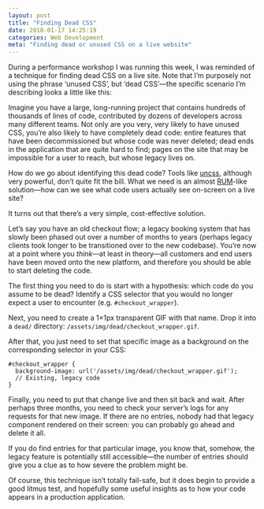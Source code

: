 ```yaml
---
layout: post
title: "Finding Dead CSS"
date: 2018-01-17 14:25:19
categories: Web Development
meta: "Finding dead or unused CSS on a live website"
---
```


During a performance workshop I was running this week, I was reminded of
a technique for finding dead CSS on a live site. Note that I’m purposely not
using the phrase ‘unused CSS’, but ‘dead CSS’—the specific scenario I’m
describing looks a little like this:

Imagine you have a large, long-running project that contains hundreds of
thousands of lines of code, contributed by dozens of developers across many
different teams. Not only are you very, very likely to have unused CSS, you’re
also likely to have completely dead code: entire features that have been
decommissioned but whose code was never deleted; dead ends in the application
that are quite hard to find; pages on the site that may be impossible for a user
to reach, but whose legacy lives on.

How do we go about identifying this dead code? Tools like
[uncss](https://github.com/giakki/uncss), although very powerful, don’t quite
fit the bill. What we need is an almost
[RUM](https://en.wikipedia.org/wiki/Real_user_monitoring)-like solution—how can
we see what code users actually see on-screen on a live site?

It turns out that there’s a very simple, cost-effective solution.

Let’s say you have an old checkout flow; a legacy booking system that has slowly
been phased out over a number of months to years (perhaps legacy clients took
longer to be transitioned over to the new codebase). You’re now at a point where
you _think_—at least in theory—all customers and end users have been moved onto
the new platform, and therefore you should be able to start deleting the code.

The first thing you need to do is start with a hypothesis: which code do you
assume to be dead? Identify a CSS selector that you would no longer expect
a user to encounter (e.g. `#checkout_wrapper`).

Next, you need to create a 1×1px transparent GIF with that name. Drop it into
a `dead/` directory: `/assets/img/dead/checkout_wrapper.gif`.

After that, you just need to set that specific image as a background on the
corresponding selector in your CSS:

```
#checkout_wrapper {
  background-image: url('/assets/img/dead/checkout_wrapper.gif');
  // Existing, legacy code
}
```

Finally, you need to put that change live and then sit back and wait. After
perhaps three months, you need to check your server’s logs for any requests for
that new image. If there are no entries, nobody had that legacy component
rendered on their screen: you can probably go ahead and delete it all.

If you do find entries for that particular image, you know that, somehow, the
legacy feature is potentially still accessible—the number of entries should give
you a clue as to how severe the problem might be.

Of course, this technique isn’t totally fail-safe, but it does begin to provide
a good litmus test, and hopefully some useful insights as to how your code
appears in a production application.
